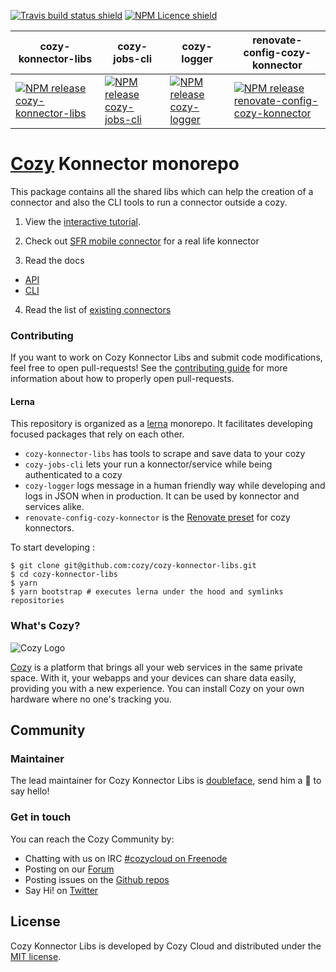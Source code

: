 [![Travis build status shield](https://img.shields.io/travis/cozy/cozy-konnector-libs/master.svg)](https://travis-ci.org/cozy/cozy-konnector-libs)
[![NPM Licence shield](https://img.shields.io/npm/l/cozy-konnector-libs.svg)](https://github.com/cozy/cozy-konnector-libs/blob/master/LICENSE)

| cozy-konnector-libs | cozy-jobs-cli | cozy-logger | renovate-config-cozy-konnector |
|---|---|---|---|
| [![NPM release cozy-konnector-libs](https://img.shields.io/npm/v/cozy-konnector-libs.svg)](https://www.npmjs.com/package/cozy-konnector-libs) | [![NPM release cozy-jobs-cli](https://img.shields.io/npm/v/cozy-jobs-cli.svg)](https://www.npmjs.com/package/cozy-jobs-cli) | [![NPM release cozy-logger](https://img.shields.io/npm/v/cozy-logger.svg)](https://www.npmjs.com/package/cozy-logger) | [![NPM release renovate-config-cozy-konnector](https://img.shields.io/npm/v/renovate-config-cozy-konnector.svg)](https://www.npmjs.com/package/renovate-config-cozy-konnector) |


[Cozy] Konnector monorepo
=====================

This package contains all the shared libs which can help the creation of a connector and also the CLI tools to run a connector outside a cozy.

1. View the [interactive tutorial](https://tech.io/playgrounds/1482/cozy-connector-tutorial/save-cats).

2. Check out [SFR mobile connector](https://github.com/cozy/cozy-konnector-sfrmobile.git) for a real life konnector

3. Read the docs

  * [API](packages/cozy-konnector-libs/docs/api.md)
  * [CLI](packages/cozy-konnector-libs/docs/cli.md)

4. Read the list of [existing connectors](packages/cozy-konnector-libs/konnectors.md)

### Contributing

If you want to work on Cozy Konnector Libs and submit code modifications, feel free to open pull-requests! See the [contributing guide][contribute] for more information about how to properly open pull-requests.

#### Lerna

This repository is organized as a [lerna] monorepo. It facilitates developing
focused packages that rely on each other.

* `cozy-konnector-libs` has tools to scrape and save data to your cozy
* `cozy-jobs-cli` lets your run a konnector/service while being authenticated to a cozy
* `cozy-logger` logs message in a human friendly way while developing and logs in JSON when in production. It can be used by konnector and services alike.
* `renovate-config-cozy-konnector` is the [Renovate preset] for cozy konnectors.

To start developing :

```
$ git clone git@github.com:cozy/cozy-konnector-libs.git
$ cd cozy-konnector-libs
$ yarn
$ yarn bootstrap # executes lerna under the hood and symlinks repositories
```

### What's Cozy?

![Cozy Logo](https://cdn.rawgit.com/cozy/cozy-guidelines/master/templates/cozy_logo_small.svg)

[Cozy] is a platform that brings all your web services in the same private space.  With it, your webapps and your devices can share data easily, providing you with a new experience. You can install Cozy on your own hardware where no one's tracking you.

Community
---------

### Maintainer

The lead maintainer for Cozy Konnector Libs is [doubleface](https://github.com/doubleface), send him a :beers: to say hello!

### Get in touch

You can reach the Cozy Community by:

- Chatting with us on IRC [#cozycloud on Freenode][freenode]
- Posting on our [Forum][forum]
- Posting issues on the [Github repos][github]
- Say Hi! on [Twitter][twitter]

License
-------

Cozy Konnector Libs is developed by Cozy Cloud and distributed under the [MIT license][mit].

[cozy]: https://cozy.io "Cozy Cloud"
[mit]: LICENSE.md
[contribute]: CONTRIBUTING.md
[freenode]: http://webchat.freenode.net/?randomnick=1&channels=%23cozycloud&uio=d4
[forum]: https://forum.cozy.io/
[github]: https://github.com/cozy/
[twitter]: https://twitter.com/cozycloud
[lerna]: https://lernajs.io
[Renovate preset]: https://renovateapp.com/docs/configuration-reference/config-presets
